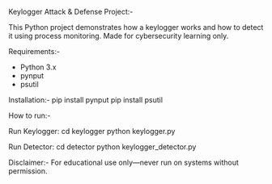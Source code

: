 Keylogger Attack & Defense Project:-

This Python project demonstrates how a keylogger works and how to detect it using process monitoring. Made for cybersecurity learning only.

Requirements:-
- Python 3.x
- pynput
- psutil

Installation:-
pip install pynput
pip install psutil

How to run:-

Run Keylogger:
cd keylogger
python keylogger.py

Run Detector:
cd detector
python keylogger_detector.py


Disclaimer:-
For educational use only—never run on systems without permission.
